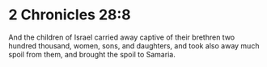 # 2 Chronicles 28:8

And the children of Israel carried away captive of their brethren two hundred thousand, women, sons, and daughters, and took also away much spoil from them, and brought the spoil to Samaria.